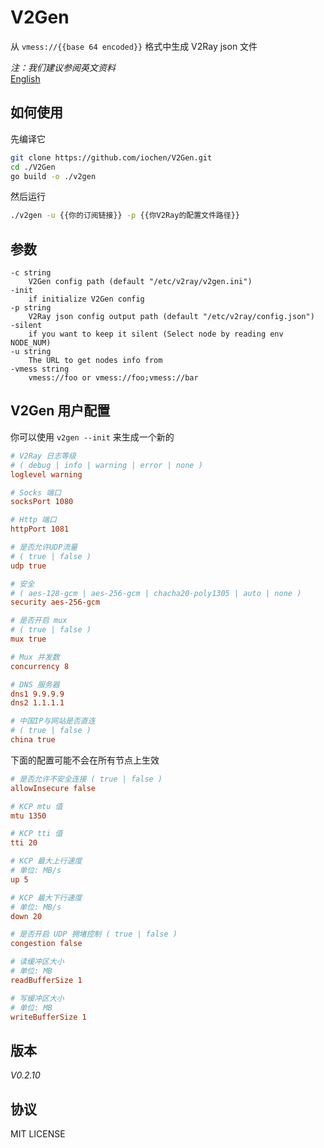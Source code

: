 # V2Gen

从 `vmess://{{base 64 encoded}}` 格式中生成 V2Ray json 文件

*注：我们建议参阅英文资料*  
[English](README.md)

## 如何使用

先编译它

```sh
git clone https://github.com/iochen/V2Gen.git
cd ./V2Gen
go build -o ./v2gen
```
  
然后运行

```sh
./v2gen -u {{你的订阅链接}} -p {{你V2Ray的配置文件路径}}
```

## 参数

```Usage
-c string
	V2Gen config path (default "/etc/v2ray/v2gen.ini")
-init
	if initialize V2Gen config
-p string
	V2Ray json config output path (default "/etc/v2ray/config.json")
-silent
	if you want to keep it silent (Select node by reading env NODE_NUM)
-u string
	The URL to get nodes info from
-vmess string
	vmess://foo or vmess://foo;vmess://bar
```

## V2Gen 用户配置

你可以使用 `v2gen --init` 来生成一个新的

```ini
# V2Ray 日志等级
# ( debug | info | warning | error | none )
loglevel warning

# Socks 端口
socksPort 1080

# Http 端口
httpPort 1081

# 是否允许UDP流量
# ( true | false )
udp true

# 安全
# ( aes-128-gcm | aes-256-gcm | chacha20-poly1305 | auto | none )
security aes-256-gcm

# 是否开启 mux
# ( true | false )
mux true

# Mux 并发数
concurrency 8

# DNS 服务器
dns1 9.9.9.9
dns2 1.1.1.1

# 中国IP与网站是否直连
# ( true | false )
china true

```

下面的配置可能不会在所有节点上生效

```ini
# 是否允许不安全连接 ( true | false )
allowInsecure false

# KCP mtu 值
mtu 1350

# KCP tti 值
tti 20

# KCP 最大上行速度
# 单位: MB/s
up 5

# KCP 最大下行速度
# 单位: MB/s
down 20

# 是否开启 UDP 拥堵控制 ( true | false )
congestion false

# 读缓冲区大小
# 单位: MB
readBufferSize 1

# 写缓冲区大小
# 单位: MB
writeBufferSize 1
```

## 版本

*V0.2.10*

## 协议

MIT LICENSE
